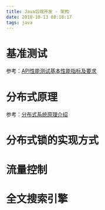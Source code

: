 ```yaml
---
title: Java后端开发 - 架构
date: 2018-10-13 08:18:17
tags: java
---
```




# 基准测试

参考：[API性能测试基本性能指标及要求](https://blog.csdn.net/strawbingo/article/details/46458959)

# 分布式原理

参考：[分布式系统原理介绍](http://blog.sciencenet.cn/home.php?mod=attachment&id=31413)

# 分布式锁的实现方式

# 流量控制

# 全文搜索引擎